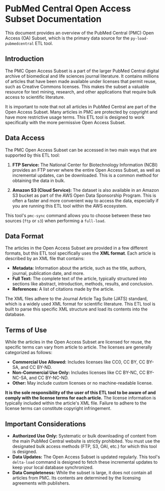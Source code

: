 # PubMed Central Open Access Subset Documentation

This document provides an overview of the PubMed Central (PMC) Open Access (OA) Subset, which is the primary data source for the `py-load-pubmedcentral` ETL tool.

## Introduction

The PMC Open Access Subset is a part of the larger PubMed Central digital archive of biomedical and life sciences journal literature. It contains millions of articles that have been made available under licenses that permit reuse, such as Creative Commons licenses. This makes the subset a valuable resource for text mining, research, and other applications that require bulk access to scientific literature.

It is important to note that not all articles in PubMed Central are part of the Open Access Subset. Many articles in PMC are protected by copyright and have more restrictive usage terms. This ETL tool is designed to work specifically with the more permissive Open Access Subset.

## Data Access

The PMC Open Access Subset can be accessed in two main ways that are supported by this ETL tool:

1.  **FTP Service:** The National Center for Biotechnology Information (NCBI) provides an FTP server where the entire Open Access Subset, as well as incremental updates, can be downloaded. This is a common method for obtaining the data in bulk.

2.  **Amazon S3 (Cloud Service):** The dataset is also available in an Amazon S3 bucket as part of the AWS Open Data Sponsorship Program. This is often a faster and more convenient way to access the data, especially if you are running this ETL tool within the AWS ecosystem.

This tool's `pmc-sync` command allows you to choose between these two sources (`ftp` or `s3`) when performing a `full-load`.

## Data Format

The articles in the Open Access Subset are provided in a few different formats, but this ETL tool specifically uses the **XML format**. Each article is described by an XML file that contains:

*   **Metadata:** Information about the article, such as the title, authors, journal, publication date, and more.
*   **Full Text:** The complete text of the article, typically structured into sections like abstract, introduction, methods, results, and conclusion.
*   **References:** A list of citations made by the article.

The XML files adhere to the Journal Article Tag Suite (JATS) standard, which is a widely used XML format for scientific literature. This ETL tool is built to parse this specific XML structure and load its contents into the database.

## Terms of Use

While the articles in the Open Access Subset are licensed for reuse, the specific terms can vary from article to article. The licenses are generally categorized as follows:

*   **Commercial Use Allowed:** Includes licenses like CC0, CC BY, CC BY-SA, and CC BY-ND.
*   **Non-Commercial Use Only:** Includes licenses like CC BY-NC, CC BY-NC-SA, and CC BY-NC-ND.
*   **Other:** May include custom licenses or no machine-readable license.

**It is the sole responsibility of the user of this ETL tool to be aware of and comply with the license terms for each article.** The license information is typically included within the article's XML file. Failure to adhere to the license terms can constitute copyright infringement.

## Important Considerations

*   **Authorized Use Only:** Systematic or bulk downloading of content from the main PubMed Central website is strictly prohibited. You must use the designated bulk access methods (FTP, S3, OAI, etc.) for which this tool is designed.
*   **Data Updates:** The Open Access Subset is updated regularly. This tool's `delta-load` command is designed to fetch these incremental updates to keep your local database synchronized.
*   **Data Completeness:** While the subset is large, it does not contain all articles from PMC. Its contents are determined by the licensing agreements with publishers.
